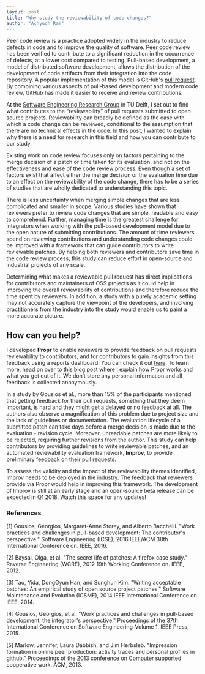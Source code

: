 ```yaml
---
layout: post
title: "Why study the reviewability of code changes?"
author: "Achyudh Ram"
---
```


Peer code review is a practice adopted widely in the industry to reduce defects in code and to improve the quality of software. Peer code review has been verified to contribute to a significant reduction in the occurrence of defects, at a lower cost compared to testing. Pull-based development, a model of distributed software development, allows the distribution of the development of code artifacts from their integration into the code repository. A popular implementation of this model is GitHub's [pull request](https://help.github.com/articles/about-pull-requests/). By combining various aspects of pull-based development and modern code review, GitHub has made it easier to receive and review contributions. 

At the [Software Engineering Research Group](http://swerl.tudelft.nl/bin/view/Main/WebHome>") in TU Delft, I set out to find what contributes to the “reviewability” of pull requests submitted to open source projects. Reviewability can broadly be defined as the ease with which a code change can be reviewed, conditional to the assumption that there are no technical effects in the code. In this post, I wanted to explain why there is a need for research in this field and how you can contribute to our study.

Existing work on code review focuses only on factors pertaining to the merge decision of a patch or time taken for its evaluation, and not on the effectiveness and ease of the code review process. Even though a set of factors exist that affect either the merge decision or the evaluation time due to an effect on the reviewability of the code change, there has to be a series of studies that are wholly dedicated to understanding this topic.

There is less uncertainty when merging simple changes that are less complicated and smaller in scope. Various studies have shown that reviewers prefer to review code changes that are simple, readable and easy to comprehend. Further, managing time is the greatest challenge for integrators when working with the pull-based development model due to the open nature of submitting contributions. The amount of time reviewers spend on reviewing contributions and understanding code changes could be improved with a framework that can guide contributors to write reviewable patches. By helping both reviewers and contributors save time in the code review process, this study can reduce effort in open-source and industrial projects of any scale. 

Determining what makes a reviewable pull request has direct implications for contributors and maintainers of OSS projects as it could help in improving the overall reviewability of contributions and therefore reduce the time spent by reviewers. In addition, a study with a purely academic setting may not accurately capture the viewpoint of the developers, and involving practitioners from the industry into the study would enable us to paint a more accurate picture. 

## How can you help?
I developed **Propr** to enable reviewers to provide feedback on pull requests reviewability to contributors, and for contributors to gain insights from this feedback using a reports dashboard. You can check it out [here](http://propr.tudelft.nl). To learn more, head on over to [this blog post](http://blog.achyudh.xyz/2017-10-20/propr) where I explain how Propr works and what you get out of it. We don’t store any personal information and all feedback is collected anonymously.

In a study by Gousios et al., more than 15% of the participants mentioned that getting feedback for their pull requests, something that they deem important, is hard and they might get a delayed or no feedback at all. The authors also observe a magnification of this problem due to project size and the lack of guidelines or documentation. The evaluation lifecycle of a submitted patch can take days before a merge decision is made due to the evaluation - revision cycle. Moreover, unreadable patches are more likely to be rejected, requiring further revisions from the author. This study can help contributors by providing guidelines to write reviewable patches, and an automated reviewability evaluation framework, **Improv**, to provide preliminary feedback on their pull requests. 

To assess the validity and the impact of the reviewability themes identified, Improv needs to be deployed in the industry. The feedback that reviewers provide via Propr would help in improving this framework. The development of Improv is still at an early stage and an open-source beta release can be expected in Q1 2018. Watch this space for any updates! 


### References
<div class="references"> <p>
[1] Gousios, Georgios, Margaret-Anne Storey, and Alberto Bacchelli. "Work practices and challenges in pull-based development: The contributor's perspective." Software Engineering (ICSE), 2016 IEEE/ACM 38th International Conference on. IEEE, 2016. <br>

[2] Baysal, Olga, et al. "The secret life of patches: A firefox case study." Reverse Engineering (WCRE), 2012 19th Working Conference on. IEEE, 2012. <br>

[3] Tao, Yida, DongGyun Han, and Sunghun Kim. "Writing acceptable patches: An empirical study of open source project patches." Software Maintenance and Evolution (ICSME), 2014 IEEE International Conference on. IEEE, 2014. <br>

[4] Gousios, Georgios, et al. "Work practices and challenges in pull-based development: the integrator's perspective." Proceedings of the 37th International Conference on Software Engineering-Volume 1. IEEE Press, 2015. <br>

[5] Marlow, Jennifer, Laura Dabbish, and Jim Herbsleb. "Impression formation in online peer production: activity traces and personal profiles in github." Proceedings of the 2013 conference on Computer supported cooperative work. ACM, 2013.
</p></div>
